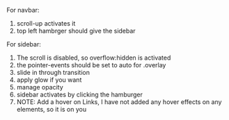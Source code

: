 For navbar:
1. scroll-up activates it
2. top left hambrger should give the sidebar


For sidebar:
1. The scroll is disabled, so overflow:hidden is activated
2. the pointer-events should be set to auto for .overlay
3. slide in through transition
4. apply glow if you want
5. manage opacity
6. sidebar activates by clicking the hamburger
7. NOTE: Add a hover on Links, I have not added any hover effects on any elements, so it is on you